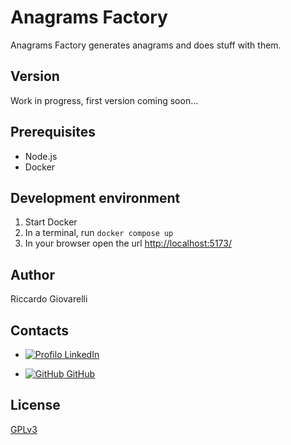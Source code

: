 # Anagrams Factory
Anagrams Factory generates anagrams and does stuff with them.

## Version
Work in progress, first version coming soon...

## Prerequisites
- Node.js
- Docker

## Development environment
1. Start Docker
2. In a terminal, run `docker compose up`
3. In your browser open the url [http://localhost:5173/](http://localhost:5173/)

## Author
Riccardo Giovarelli

## Contacts
- [![Profilo](https://i.stack.imgur.com/gVE0j.png) LinkedIn](https://www.linkedin.com/in/riccardo-giovarelli/)

- [![GitHub](https://i.stack.imgur.com/tskMh.png) GitHub](https://github.com/riccardo-giovarelli)

## License
[GPLv3](https://www.gnu.org/licenses/gpl-3.0.html#license-text)

